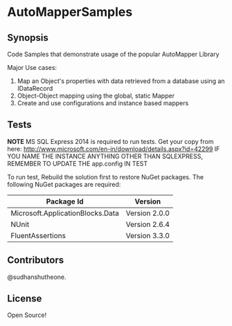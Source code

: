 # AutoMapperSamples

## Synopsis
Code Samples that demonstrate usage of the popular AutoMapper Library

Major Use cases:
1) Map an Object's properties with data retrieved from a database using an IDataRecord
2) Object-Object mapping using the global, static Mapper
3) Create and use configurations and instance based mappers

## Tests

**NOTE** MS SQL Express 2014 is required to run tests. Get your copy from here: http://www.microsoft.com/en-in/download/details.aspx?id=42299
IF YOU NAME THE INSTANCE ANYTHING OTHER THAN SQLEXPRESS, REMEMBER TO UPDATE THE app.config IN TEST

To run test, Rebuild the solution first to restore NuGet packages. The following NuGet packages are required:


|	Package Id						| Version			|
| --------------------------------|-----------------|
| Microsoft.ApplicationBlocks.Data 	| Version 2.0.0		|
| NUnit								| Version 2.6.4		|
| FluentAssertions					| Version 3.3.0		|

## Contributors

@sudhanshutheone.

## License

Open Source!